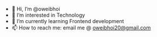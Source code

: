 - 👋 Hi, I’m @oweibhoi
- 👀 I’m interested in Technology
- 🌱 I’m currently learning Frontend development
- 📫 How to reach me: email me @ oweibhoi20@gmail.com

<!---
oweibhoi/oweibhoi is a ✨ special ✨ repository because its `README.md` (this file) appears on your GitHub profile.
You can click the Preview link to take a look at your changes.
--->
